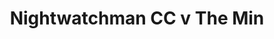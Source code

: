 ---
year: "2013"
serialNumber: "0425" 
game: "Nightwatchman CC"
title: "Nightwatchman CC v The Min"
gameLocation: ""
gameDate: ""
result: ""
resultType: ""
type: "game"
---
